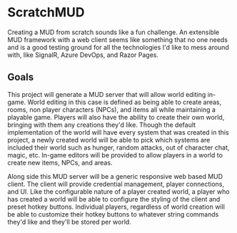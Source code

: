 # ScratchMUD
Creating a MUD from scratch sounds like a fun challenge.  An extensible MUD framework with a web client seems like something that no one needs and is a good testing ground for all the technologies I'd like to mess around with, like SignalR, Azure DevOps, and Razor Pages.

## Goals
This project will generate a MUD server that will allow world editing in-game.  World editing in this case is defined as being able to create areas, rooms, non player characters (NPCs), and items all while maintaining a playable game.  Players will also have the ability to create their own world, bringing with them any creations they'd like.  Though the default implementation of the world will have every system that was created in this project, a newly created world will be able to pick which systems are included their world such as hunger, random attacks, out of character chat, magic, etc.  In-game editors will be provided to allow players in a world to create new items, NPCs, and areas.

Along side this MUD server will be a generic responsive web based MUD client.  The client will provide credential management, player connections, and UI.  Like the configurable nature of a player created world, a player who has created a world will be able to configure the styling of the client and preset hotkey buttons.  Individual players, regardless of world creation will be able to customize their hotkey buttons to whatever string commands they'd like and they'll be stored per world.

